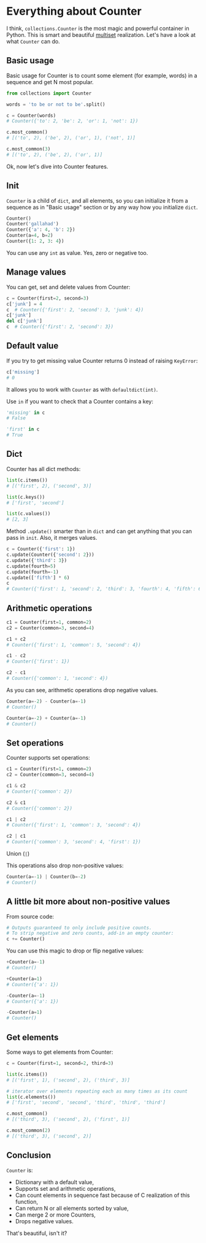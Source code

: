# Everything about Counter

I think, `collections.Counter` is the most magic and powerful container in Python. This is smart and beautiful [multiset](https://en.wikipedia.org/wiki/Multiset) realization. Let's have a look at what `Counter` can do.

## Basic usage

Basic usage for Counter is to count some element (for example, words) in a sequence and get N most popular.

```python
from collections import Counter

words = 'to be or not to be'.split()

c = Counter(words)
# Counter({'to': 2, 'be': 2, 'or': 1, 'not': 1})

c.most_common()
# [('to', 2), ('be', 2), ('or', 1), ('not', 1)]

c.most_common(3)
# [('to', 2), ('be', 2), ('or', 1)]
```

Ok, now let's dive into Counter features.

## Init

`Counter` is a child of `dict`, and all elements, so you can initialize it from a sequence as in "Basic usage" section or by any way how you initialize `dict`.

```python
Counter()
Counter('gallahad')
Counter({'a': 4, 'b': 2})
Counter(a=4, b=2)
Counter({1: 2, 3: 4})
```

You can use any `int` as value. Yes, zero or negative too.

## Manage values

You can get, set and delete values from Counter:

```python
c = Counter(first=2, second=3)
c['junk'] = 4
c  # Counter({'first': 2, 'second': 3, 'junk': 4})
c['junk']
del c['junk']
c  # Counter({'first': 2, 'second': 3})
```

## Default value

If you try to get missing value Counter returns 0 instead of raising `KeyError`:

```python
c['missing']
# 0
```

It allows you to work with `Counter` as with `defaultdict(int)`.

Use `in` if you want to check that a Counter contains a key:

```python
'missing' in c
# False

'first' in c
# True
```

## Dict

Counter has all dict methods:

```python
list(c.items())
# [('first', 2), ('second', 3)]

list(c.keys())
# ['first', 'second']

list(c.values())
# [2, 3]
```

Method `.update()` smarter than in `dict` and can get anything that you can pass in `init`. Also, it merges values.

```python
c = Counter({'first': 1})
c.update(Counter({'second': 2}))
c.update({'third': 3})
c.update(fourth=5)
c.update(fourth=-1)
c.update(['fifth'] * 6)
c
# Counter({'first': 1, 'second': 2, 'third': 3, 'fourth': 4, 'fifth': 6})
```

## Arithmetic operations

```python
c1 = Counter(first=1, common=2)
c2 = Counter(common=3, second=4)

c1 + c2
# Counter({'first': 1, 'common': 5, 'second': 4})

c1 - c2
# Counter({'first': 1})

c2 - c1
# Counter({'common': 1, 'second': 4})
```

As you can see, arithmetic operations drop negative values.

```python
Counter(a=-2) - Counter(a=-1)
# Counter()

Counter(a=-2) + Counter(a=-1)
# Counter()
```

## Set operations

Counter supports set operations:

```python
c1 = Counter(first=1, common=2)
c2 = Counter(common=3, second=4)

c1 & c2
# Counter({'common': 2})

c2 & c1
# Counter({'common': 2})

c1 | c2
# Counter({'first': 1, 'common': 3, 'second': 4})

c2 | c1
# Counter({'common': 3, 'second': 4, 'first': 1})
```

Union (`|`)

This operations also drop non-positive values:

```python
Counter(a=-1) | Counter(b=-2)
# Counter()
```

## A little bit more about non-positive values

From source code:

```python
# Outputs guaranteed to only include positive counts.
# To strip negative and zero counts, add-in an empty counter:
c += Counter()
```

You can use this magic to drop or flip negative values:

```python
+Counter(a=-1)
# Counter()

+Counter(a=1)
# Counter({'a': 1})

-Counter(a=-1)
# Counter({'a': 1})

-Counter(a=1)
# Counter()
```

## Get elements

Some ways to get elements from Counter:

```python
c = Counter(first=1, second=2, third=3)

list(c.items())
# [('first', 1), ('second', 2), ('third', 3)]

# iterator over elements repeating each as many times as its count
list(c.elements())
# ['first', 'second', 'second', 'third', 'third', 'third']

c.most_common()
# [('third', 3), ('second', 2), ('first', 1)]

c.most_common(2)
# [('third', 3), ('second', 2)]
```

## Conclusion

`Counter` is:

* Dictionary with a default value,
* Supports set and arithmetic operations,
* Can count elements in sequence fast because of C realization of this function,
* Can return N or all elements sorted by value,
* Can merge 2 or more Counters,
* Drops negative values.

That's beautiful, isn't it?

